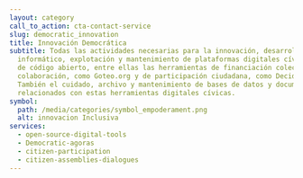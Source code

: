 ```yaml
---
layout: category
call_to_action: cta-contact-service
slug: democratic_innovation
title: Innovación Democrática
subtitle: Todas las actividades necesarias para la innovación, desarrollo
  informático, explotación y mantenimiento de plataformas digitales cívicas y/o
  de código abierto, entre ellas las herramientas de financiación colectiva y de
  colaboración, como Goteo.org y de participación ciudadana, como Decidim.org.
  También el cuidado, archivo y mantenimiento de bases de datos y documentación
  relacionados con estas herramientas digitales cívicas.
symbol:
  path: /media/categories/symbol_empoderament.png
  alt: innovacion Inclusiva
services:
  - open-source-digital-tools
  - Democratic-agoras
  - citizen-participation
  - citizen-assemblies-dialogues
---
```

